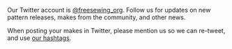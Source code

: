 ---
---

Our Twitter account is [@freesewing\_org](https://twitter.com/freesewing_org).
Follow us for updates on new pattern releases, makes from the community, and other news.

When posting your makes in Twitter, please mention us so we can re-tweet,
and use [our hashtags](/community/hashtags/).

